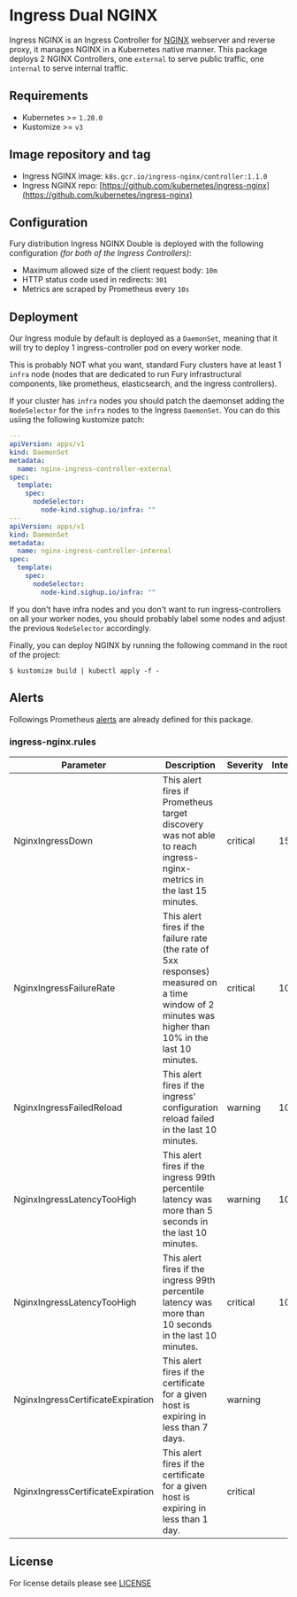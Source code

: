 # Ingress Dual NGINX

Ingress NGINX is an Ingress Controller for [NGINX](https://nginx.org) webserver and reverse proxy, it manages NGINX in
a Kubernetes native manner. This package deploys 2 NGINX Controllers, one `external` to serve public traffic,
one `internal` to serve internal traffic.

## Requirements

- Kubernetes >= `1.20.0`
- Kustomize >= `v3`

## Image repository and tag

* Ingress NGINX image: `k8s.gcr.io/ingress-nginx/controller:1.1.0`
* Ingress NGINX repo: [https://github.com/kubernetes/ingress-nginx](https://github.com/kubernetes/ingress-nginx)

## Configuration

Fury distribution Ingress NGINX Double is deployed with the following configuration *(for both of the Ingress Controllers)*:

- Maximum allowed size of the client request body: `10m`
- HTTP status code used in redirects: `301`
- Metrics are scraped by Prometheus every `10s`

## Deployment

Our Ingress module by default is deployed as a `DaemonSet`, meaning that it will try to deploy 1 ingress-controller pod on every worker node.

This is probably NOT what you want, standard Fury clusters have at least 1 `infra` node (nodes that are dedicated to run Fury infrastructural components, like prometheus, elasticsearch, and the ingress controllers).

If your cluster has `infra` nodes you should patch the daemonset adding the `NodeSelector` for the `infra` nodes to the Ingress `DaemonSet`. You can do this usiing the following kustomize patch:

```yaml
---
apiVersion: apps/v1
kind: DaemonSet
metadata:
  name: nginx-ingress-controller-external
spec:
  template:
    spec:
      nodeSelector:
        node-kind.sighup.io/infra: ""
---
apiVersion: apps/v1
kind: DaemonSet
metadata:
  name: nginx-ingress-controller-internal
spec:
  template:
    spec:
      nodeSelector:
        node-kind.sighup.io/infra: ""
```

If you don't have infra nodes and you don't want to run ingress-controllers on all your worker nodes, you should probably label some nodes and adjust the previous `NodeSelector` accordingly.

Finally, you can deploy NGINX by running the following command in the root of the project:

`$ kustomize build | kubectl apply -f -`

## Alerts

Followings Prometheus [alerts](https://prometheus.io/docs/prometheus/latest/configuration/alerting_rules/) are already
defined for this package.

### ingress-nginx.rules

| Parameter | Description | Severity | Interval |
|------|-------------|----------|:-----:|
| NginxIngressDown | This alert fires if Prometheus target discovery was not able to reach ingress-nginx-metrics in the last 15 minutes. | critical | 15m |
| NginxIngressFailureRate | This alert fires if the failure rate (the rate of 5xx responses) measured on a time window of 2 minutes was higher than 10% in the last 10 minutes. | critical | 10m |
| NginxIngressFailedReload | This alert fires if the ingress' configuration reload failed in the last 10 minutes. | warning | 10m |
| NginxIngressLatencyTooHigh | This alert fires if the ingress 99th percentile latency was more than 5 seconds in the last 10 minutes. | warning | 10m |
| NginxIngressLatencyTooHigh | This alert fires if the ingress 99th percentile latency was more than 10 seconds in the last 10 minutes. | critical | 10m |
| NginxIngressCertificateExpiration | This alert fires if the certificate for a given host is expiring in less than 7 days. | warning |  |
| NginxIngressCertificateExpiration | This alert fires if the certificate for a given host is expiring in less than 1 day. | critical |  |


## License

For license details please see [LICENSE](../../LICENSE)
